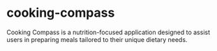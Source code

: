 # cooking-compass
Cooking Compass is a nutrition-focused application designed to assist users in preparing meals tailored to their unique dietary needs.
